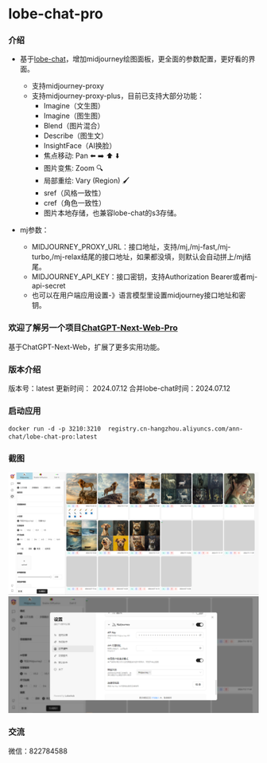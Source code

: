 # lobe-chat-pro

### 介绍
- 基于[lobe-chat](https://github.com/lobehub/lobe-chat)，增加midjourney绘图面板，更全面的参数配置，更好看的界面。
  - 支持midjourney-proxy
  - 支持midjourney-proxy-plus，目前已支持大部分功能：
    - Imagine（文生图）
    - Imagine（图生图）
    - Blend（图片混合）
    - Describe（图生文）
    - InsightFace（AI换脸）
    - 焦点移动: Pan ⬅️ ➡️ ⬆️ ⬇️
    - 图片变焦: Zoom 🔍
    - 局部重绘: Vary (Region) 🖌
    - sref（风格一致性）
    - cref（角色一致性）
    - 图片本地存储，也兼容lobe-chat的s3存储。
    
- mj参数：
  - MIDJOURNEY_PROXY_URL：接口地址，支持/mj,/mj-fast,/mj-turbo,/mj-relax结尾的接口地址，如果都没填，则默认会自动拼上/mj结尾。
  - MIDJOURNEY_API_KEY：接口密钥，支持Authorization Bearer或者mj-api-secret
  - 也可以在用户端应用设置-》语言模型里设置midjourney接口地址和密钥。

### 欢迎了解另一个项目[ChatGPT-Next-Web-Pro](https://github.com/vual/ChatGPT-Next-Web-Pro)
  基于ChatGPT-Next-Web，扩展了更多实用功能。
  
### 版本介绍
  版本号：latest
  更新时间： 2024.07.12
  合并lobe-chat时间：2024.07.12

### 启动应用
```shell
docker run -d -p 3210:3210  registry.cn-hangzhou.aliyuncs.com/ann-chat/lobe-chat-pro:latest
```


### 截图
![image1](/images/image1.png)
![image2](/images/image2.png)

### 交流
微信：822784588

